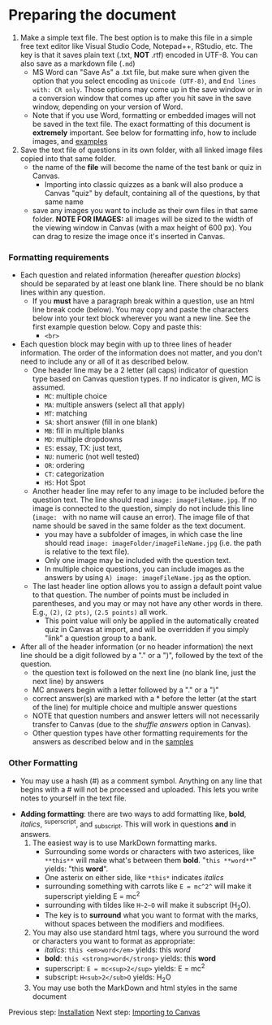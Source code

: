 # Preparing the document

1. Make a simple text file. The best option is to make this file in a simple free text editor like Visual Studio Code, Notepad++, RStudio, etc. The key is that it saves plain text (.txt, **NOT** .rtf) encoded in UTF-8. You can also save as a markdown file (`.md`)
    + MS Word can "Save As" a .txt file, but make sure when given the option that you select encoding as `Unicode (UTF-8)`, and `End lines with: CR only`. Those options may come up in the save window or in a conversion window that comes up after you hit save in the save window, depending on your version of Word.
    + Note that if you use Word, formatting or embedded images will not be saved in the text file. The exact formatting of this document is **extremely** important. See below for formatting info, how to include images, and [examples](./samples.md)
2. Save the text file of questions in its own folder, with all linked image files copied into that same folder.
    + the name of the **file** will become the name of the test bank or quiz in Canvas.
      + Importing into classic quizzes as a bank will also produce a Canvas "quiz" by default, containing all of the questions, by that same name
    + save any images you want to include as their own files in that same folder. **NOTE FOR IMAGES:** all images will be sized to the width of the viewing window in Canvas (with a max height of 600 px). You can drag to resize the image once it's inserted in Canvas.

### Formatting requirements

+ Each question and related information (hereafter *question blocks*) should be separated by at least one blank line. There should be no blank lines within any question.
    + If you **must** have a paragraph break within a question, use an html line break code (below). You may copy and paste the characters below into your text block wherever you want a new line. See the first example question below. Copy and paste this:
        - `<br>`
+ Each question block may begin with up to three lines of header information. The order of the information does not matter, and you don't need to include any or all of it as described below. 
    + One header line may be a 2 letter (all caps) indicator of question type based on Canvas question types. If no indicator is given, MC is assumed. 
      + `MC`: multiple choice
      + `MA`: multiple answers (select all that apply)
      + `MT`: matching
      + `SA`: short answer (fill in one blank)
      + `MB`: fill in multiple blanks
      + `MD`: multiple dropdowns
      + `ES`: essay, TX: just text, 
      + `NU`: numeric (not well tested)
      + `OR`: ordering
      + `CT`: categorization
      + `HS`: Hot Spot
    + Another header line may refer to any image to be included before the question text. The line should read `image: imageFileName.jpg`. If no image is connected to the question, simply do not include this line (`image: ` with no name will cause an error). The image file of that name should be saved in the same folder as the text document.
        + you may have a subfolder of images, in which case the line should read `image: imageFolder/imageFileName.jpg` (i.e. the path is relative to the text file). 
        + Only one image may be included with the question text.
        + In multiple choice questions, you can include images as the answers by using `A) image: imageFileName.jpg` as the option.
    + The last header line option allows you to assign a default point value to that question. The number of points must be included in parentheses, and you may or may not have any other words in there. E.g., `(2)`, `(2 pts)`, `(2.5 points)` all work.
        + This point value will only be applied in the automatically created quiz in Canvas at import, and will be overridden if you simply "link" a question group to a bank.
+ After all of the header information (or no header information) the next line should be a digit followed by a "." or a ")", followed by the text of the question. 
    - the question text is followed on the next line (no blank line, just the next line) by answers
    - MC answers begin with a letter followed by a "." or a ")"
    - correct answer(s) are marked with a \* before the letter (at the start of the line) for multiple choice and multiple answer questions
    - NOTE that question numbers and answer letters will not necessarily transfer to Canvas (due to the *shuffle answers* option in Canvas).
    - Other question types have other formatting requirements for the answers as described below and in the [samples](./samples.md)

### Other Formatting
+ You may use a hash (#) as a comment symbol. Anything on any line that begins with a # will not be processed and uploaded. This lets you write notes to yourself in the text file.
- **Adding formatting**: there are two ways to add formatting like, **bold**, *italics*, <sup>superscript</sup>, and <sub>subscript</sub>. This will work in questions **and** in answers.
    1.  The easiest way is to use MarkDown formatting marks.
        + Surrounding some words or characters with two asterices, like `**this**` will make what's between them **bold**. "`this **word**`" yields: "this **word**".
        + One asterix on either side, like `*this*` indicates *italics*
        + surrounding something with carrots like `E = mc^2^` will make it superscript yielding E = mc<sup>2</sup>
        + surrounding with tildes like `H~2~O` will make it subscript (H<sub>2</sub>O). 
        + The key is to **surround** what you want to format with the marks, without spaces between the modifiers and modifiees.
    2. You may also use standard html tags, where you surround the word or characters you want to format as appropriate:
        + *italics*: `this <em>word</em>` yields: this *word*
        + **bold**: `this <strong>word</strong>` yields: this **word**
        + superscript: `E = mc<sup>2</sup>` yields: E = mc<sup>2</sup>
        + subscript: `H<sub>2</sub>O` yields: H<sub>2</sub>O
    3. You may use both the MarkDown and html styles in the same document

Previous step: [Installation](./installation.md)
Next step: [Importing to Canvas](./importing.md)

